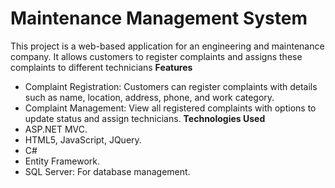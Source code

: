 # Maintenance Management System

This project is a web-based application for an engineering and maintenance company. It allows customers to register complaints and assigns these complaints to different technicians
**Features**
- Complaint Registration: Customers can register complaints with details such as name, location, address, phone, and work category.
- Complaint Management: View all registered complaints with options to update status and assign technicians.
**Technologies Used**
- ASP.NET MVC.
- HTML5, JavaScript, JQuery.
- C#
- Entity Framework.
- SQL Server: For database management.

